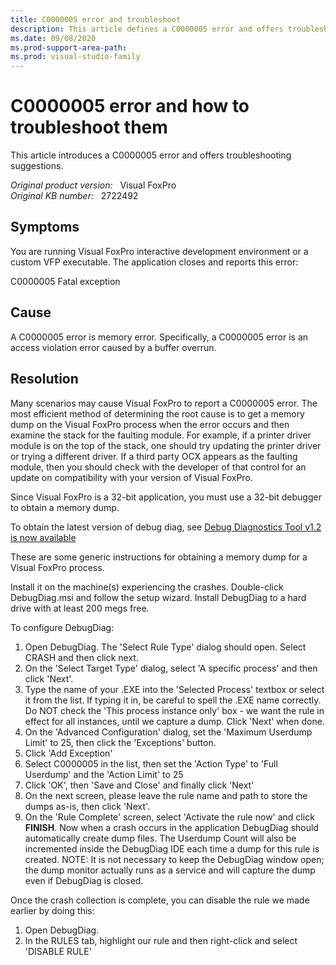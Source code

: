 ```yaml
---
title: C0000005 error and troubleshoot
description: This article defines a C0000005 error and offers troubleshooting suggestions.
ms.date: 09/08/2020
ms.prod-support-area-path: 
ms.prod: visual-studio-family
---
```

# C0000005 error and how to troubleshoot them

This article introduces a C0000005 error and offers troubleshooting suggestions.

_Original product version:_ &nbsp; Visual FoxPro  
_Original KB number:_ &nbsp; 2722492

## Symptoms

You are running Visual FoxPro interactive development environment or a custom VFP executable. The application closes and reports this error:

C0000005 Fatal exception

## Cause

A C0000005 error is memory error. Specifically, a C0000005 error is an access violation error caused by a buffer overrun.

## Resolution

Many scenarios may cause Visual FoxPro to report a C0000005 error. The most efficient method of determining the root cause is to get a memory dump on the Visual FoxPro process when the error occurs and then examine the stack for the faulting module. For example, if a printer driver module is on the top of the stack, one should try updating the printer driver or trying a different driver. If a third party OCX appears as the faulting module, then you should check with the developer of that control for an update on compatibility with your version of Visual FoxPro.

Since Visual FoxPro is a 32-bit application, you must use a 32-bit debugger to obtain a memory dump.

To obtain the latest version of debug diag, see [Debug Diagnostics Tool v1.2 is now available](https://support.microsoft.com/help/2580960)

These are some generic instructions for obtaining a memory dump for a Visual FoxPro process.

Install it on the machine(s) experiencing the crashes. Double-click DebugDiag.msi and follow the setup wizard. Install DebugDiag to a hard drive with at least 200 megs free.

To configure DebugDiag:

1. Open DebugDiag. The 'Select Rule Type' dialog should open. Select CRASH and then click next.
2. On the 'Select Target Type' dialog, select 'A specific process' and then click 'Next'.
3. Type the name of your .EXE into the 'Selected Process' textbox or select it from the list. If typing it in, be careful to spell the .EXE name correctly. Do NOT check the 'This process instance only' box - we want the rule in effect for all instances, until we capture a dump. Click 'Next' when done.
4. On the 'Advanced Configuration' dialog, set the 'Maximum Userdump Limit' to 25, then click the 'Exceptions' button.
5. Click 'Add Exception'
6. Select C0000005 in the list, then set the 'Action Type' to 'Full Userdump' and the 'Action Limit' to 25
7. Click 'OK', then 'Save and Close' and finally click 'Next'
8. On the next screen, please leave the rule name and path to store the dumps as-is, then click 'Next'.
9. On the 'Rule Complete' screen, select 'Activate the rule now' and click **FINISH**.
Now when a crash occurs in the application DebugDiag should automatically create dump files. The Userdump Count will also be incremented inside the DebugDiag IDE each time a dump for this rule is created. NOTE: It is not necessary to keep the DebugDiag window open; the dump monitor actually runs as a service and will capture the dump even if DebugDiag is closed.

Once the crash collection is complete, you can disable the rule we made earlier by doing this:

1. Open DebugDiag.
2. In the RULES tab, highlight our rule and then right-click and select 'DISABLE RULE'
